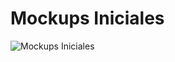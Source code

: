 # Mockups Iniciales 
![Mockups Iniciales](https://github.com/rubenTome/APM/blob/main/mockups/Telefono/PachangAPP.svg)